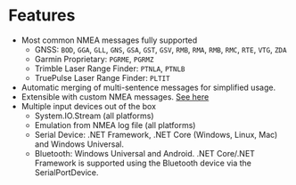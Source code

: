 # Features

- Most common NMEA messages fully supported
  - GNSS: `BOD`, `GGA`, `GLL`, `GNS`, `GSA`, `GST`, `GSV`, `RMB`, `RMA`, `RMB`, `RMC`, `RTE`, `VTG`, `ZDA`
  - Garmin Proprietary: `PGRME`, `PGRMZ`
  - Trimble Laser Range Finder: `PTNLA`, `PTNLB`
  - TruePulse Laser Range Finder: `PLTIT`
- Automatic merging of multi-sentence messages for simplified usage.
- Extensible with custom NMEA messages. [See here](concepts/CustomMessages.html)
- Multiple input devices out of the box
  - System.IO.Stream (all platforms)
  - Emulation from NMEA log file (all platforms)
  - Serial Device: .NET Framework, .NET Core (Windows, Linux, Mac) and Windows Universal.
  - Bluetooth: Windows Universal and Android. .NET Core/.NET Framework is supported using the Bluetooth device via the SerialPortDevice.

